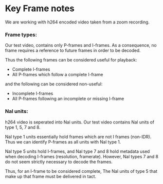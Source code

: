 # Key Frame notes

We are working with h264 encoded video taken from a zoom recording.

### Frame types:

Our test video, contains only P-frames and I-frames. As a consequence, no frame requires a reference to future frames in order to be decoded. 

Thus the following frames can be considered useful for playback:

- Complete I-frames
- All P-frames which follow a complete I-frame

and the following can be considered non-useful:

- Incomplete I-frames
- All P-frames following an incomplete or missing I-frame


### Nal units:

h264 video is seperated into Nal units. Our test video contains Nal units of type 1, 5, 7 and 8.

Nal type 1 units essentially hold frames which are not I frames (non-IDR). Thus we can identify P-frames as all units with Nal type 1. 

Nal type 5 units hold I-frames, and Nal type 7 and 8 hold metadata used when decoding I-frames (resolution, framerate). However, Nal types 7 and 8 do not seem strictly necessary to decode the frames. 

Thus, for an I-frame to be considered complete, The Nal units of type 5 that make up that frame must be delivered in tact.

